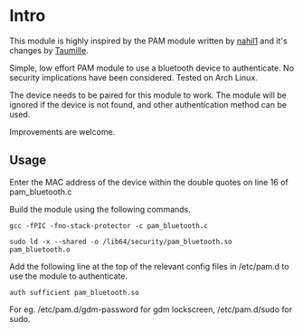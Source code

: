 Intro
=====

This module is highly inspired by the PAM module written by [nahil1](https://github.com/nahil1) and it's changes by [Taumille](https://github.com/Taumille).

Simple, low effort PAM module to use a bluetooth device to authenticate. No security implications have been considered. Tested on Arch Linux.

The device needs to be paired for this module to work. The module will be ignored if the device is not found, and other authentication method can be used.

Improvements are welcome.

Usage
-----
Enter the MAC address of the device within the double quotes on line 16 of pam_bluetooth.c

Build the module using the following commands.

`gcc -fPIC -fno-stack-protector -c pam_bluetooth.c`

`sudo ld -x --shared -o /lib64/security/pam_bluetooth.so pam_bluetooth.o`

Add the following line at the top of the relevant config files in /etc/pam.d to use the module to authenticate.

	auth sufficient pam_bluetooth.so

For eg. /etc/pam.d/gdm-password for gdm lockscreen, /etc/pam.d/sudo for sudo.
